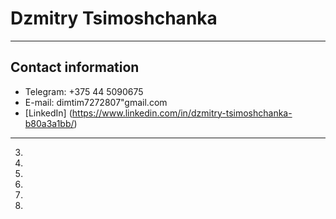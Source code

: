 # Dzmitry Tsimoshchanka
***
## Contact information
* Telegram: +375 44 5090675 
* E-mail: dimtim7272807"gmail.com
* [LinkedIn] (https://www.linkedin.com/in/dzmitry-tsimoshchanka-b80a3a1bb/)
***
3.
4.
5.
6.
7.
8.